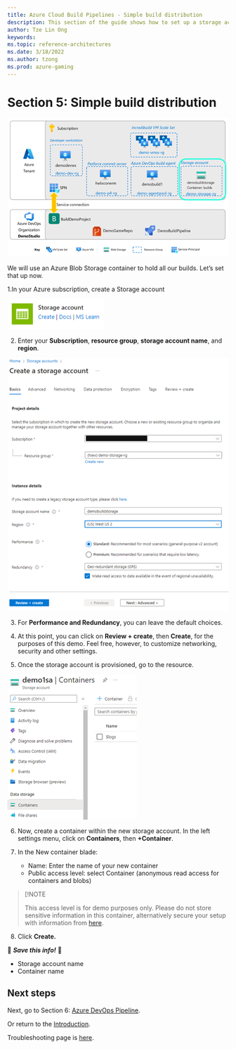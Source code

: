 ```yaml
---
title: Azure Cloud Build Pipelines - Simple build distribution
description: This section of the guide shows how to set up a storage account for build distribution. This is part 6 of an 8 part series.
author: Tze Lin Ong
keywords: 
ms.topic: reference-architectures
ms.date: 3/18/2022
ms.author: tzong
ms.prod: azure-gaming
---
```


# Section 5: Simple build distribution

[![Azure Cloud Build Section 5 Overview](media/cloud-build-pipeline/acb5-dist/acb5-roadmap.png)](media/cloud-build-pipeline/acb5-dist/acb5-roadmap.png)

We will use an Azure Blob Storage container to hold all our builds. Let’s set that up now.

1.In your Azure subscription, create a Storage account

[![Storage Account](media/cloud-build-pipeline/acb5-dist/storageaccount.png)](media/cloud-build-pipeline/acb5-dist/storageaccount.png)

2. Enter your **Subscription**, **resource group**, **storage account name**, and **region**.

[![Create Storage Account 1](media/cloud-build-pipeline/acb5-dist/createstorageaccount1.png)](media/cloud-build-pipeline/acb5-dist/createstorageaccount1.png)

3. For **Performance and Redundancy**, you can leave the default choices.

4. At this point, you can click on **Review + create**, then **Create**, for the purposes of this demo. Feel free, however, to customize networking, security and other settings.

5. Once the storage account is provisioned, go to the resource. 

[![Create Storage Account 2](media/cloud-build-pipeline/acb5-dist/createstorageaccount2.png)](media/cloud-build-pipeline/acb5-dist/createstorageaccount2.png)

6. Now, create a container within the new storage account. In the left settings menu, click on **Containers**, then **+Container**.

7. In the New container blade:
    - Name: Enter the name of your new container
    - Public access level: select Container (anonymous read access for containers and blobs)

> [!NOTE
>
> This access level is for demo purposes only. Please do not store sensitive information in this container, alternatively secure your setup with information from [here](/azure/architecture/framework/services/storage/storage-accounts/security).

8. Click **Create.**

:pencil: ***Save this info!*** :pencil:

-	Storage account name
-	Container name

## Next steps

Next, go to Section 6: [Azure DevOps Pipeline](./azurecloudbuilds-6-azdopipeline.md).

Or return to the [Introduction](./azurecloudbuilds-0-intro.md).

Troubleshooting page is [here](./azurecloudbuilds-9-troubleshooting.md).
